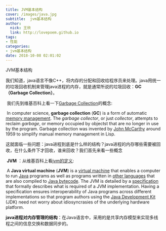 ```yaml
---
title: JVM基本结构
cover: /images/java.jpg
subtitle:  jvm基本结构
author: 
  nick: 王欣
  link: http://lovepoem.github.io
tags: 
- 性能
categories: 
- jvm基本结构
date: 2018-10-08 02:01:02      
---
```


JVM基本结构

​       我们知道，java语言不像C++，将内存的分配和回收给程序员来处理。java用统一的垃圾回收机制来管理java进程的内存，就是通常所说的垃圾回收：**GC（Garbage Collection）**。

​       我们先到维基百科上看一下[Garbage Collection](https://en.wikipedia.org/wiki/Garbage_collection_(computer_science))的概念:

​      In computer science, **garbage collection** (**GC**) is a form of automatic [memory management](https://en.wikipedia.org/wiki/Memory_management). The *garbage collector*, or just *collector*, attempts to reclaim *garbage*, or memory occupied by objectst that are no longer in use by the program. Garbage collection was invented by [John McCarthy](https://en.wikipedia.org/wiki/John_McCarthy_(computer_scientist)) around 1959 to simplify manual memory management in Lisp.

​     这就面临一些问题：java进程到底是什么样的结构？java进程的内存哪些需要被回收，在什么条件下才回收，谁来回收？我们首先来看一些概念

​      **JVM** ：从维基百科上看[jvm的定义](https://en.wikipedia.org/wiki/Java_virtual_machine):

​           A **Java virtual machine** (**JVM**) is a [virtual machine](https://en.wikipedia.org/wiki/Virtual_machine) that enables a computer to run [Java](https://en.wikipedia.org/wiki/Java_(software_platform)) programs as well as programs written in [other languages](https://en.wikipedia.org/wiki/List_of_JVM_languages) that are also compiled to [Java bytecode](https://en.wikipedia.org/wiki/Java_bytecode). The JVM is detailed by a [specification](https://en.wikipedia.org/wiki/Specification_(technical_standard)) that formally describes what is required of a JVM implementation. Having a specification ensures interoperability of Java programs across different implementations so that program authors using the [Java Development Kit](https://en.wikipedia.org/wiki/Java_Development_Kit) (JDK) need not worry about idiosyncrasies of the underlying hardware platform.

​      **java进程对内存管理的结构**：在Java语言中，采用的是共享内存模型来实现多线程之间的信息交换和数据同步的。 



​    

  